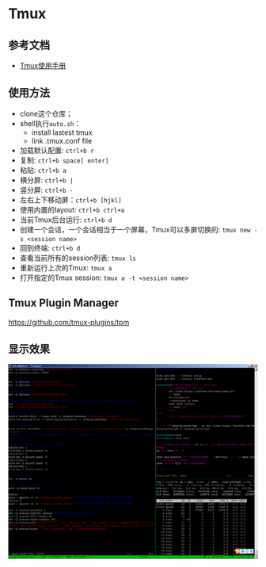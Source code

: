 # Tmux

## 参考文档

* [Tmux使用手册](http://louiszhai.github.io/2017/09/30/tmux/)

## 使用方法

* clone这个仓库；
* shell执行`auto.sh`：
  * install lastest tmux
  * link .tmux.conf file
* 加载默认配置: `ctrl+b r`
* 复制: `ctrl+b space[ enter]`
* 粘贴: `ctrl+b a`
* 横分屏: `ctrl+b |`
* 竖分屏: `ctrl+b -`
* 左右上下移动屏：`ctrl+b [hjkl]`
* 使用内置的layout: `ctrl+b ctrl+a`
* 当前Tmux后台运行: `ctrl+b d`
* 创建一个会话，一个会话相当于一个屏幕，Tmux可以多屏切换的: `tmux new -s <session name>`
* 回到终端: `ctrl+b d`
* 查看当前所有的session列表: `tmux ls`
* 重新运行上次的Tmux: `tmux a`
* 打开指定的Tmux session: `tmux a -t <session name>`

## Tmux Plugin Manager

https://github.com/tmux-plugins/tpm

## 显示效果

![img/tmux.png](img/tmux.png)
